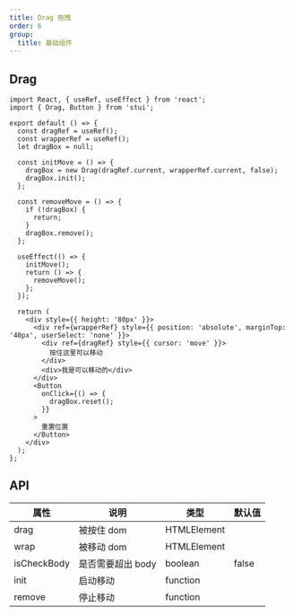 ```yaml
---
title: Drag 拖拽
order: 6
group:
  title: 基础组件
---
```


## Drag

```tsx
import React, { useRef, useEffect } from 'react';
import { Drag, Button } from 'stui';

export default () => {
  const dragRef = useRef();
  const wrapperRef = useRef();
  let dragBox = null;

  const initMove = () => {
    dragBox = new Drag(dragRef.current, wrapperRef.current, false);
    dragBox.init();
  };

  const removeMove = () => {
    if (!dragBox) {
      return;
    }
    dragBox.remove();
  };

  useEffect(() => {
    initMove();
    return () => {
      removeMove();
    };
  });

  return (
    <div style={{ height: '80px' }}>
      <div ref={wrapperRef} style={{ position: 'absolute', marginTop: '40px', userSelect: 'none' }}>
        <div ref={dragRef} style={{ cursor: 'move' }}>
          按住这里可以移动
        </div>
        <div>我是可以移动的</div>
      </div>
      <Button
        onClick={() => {
          dragBox.reset();
        }}
      >
        重置位置
      </Button>
    </div>
  );
};
```

## API

| 属性        | 说明              | 类型        | 默认值 |
| ----------- | ----------------- | ----------- | ------ |
| drag        | 被按住 dom        | HTMLElement |        |
| wrap        | 被移动 dom        | HTMLElement |        |
| isCheckBody | 是否需要超出 body | boolean     | false  |
| init        | 启动移动          | function    |        |
| remove      | 停止移动          | function    |        |
